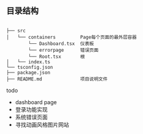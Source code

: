 ## 目录结构
```

├── src
│   └── containers         Page每个页面的最外层容器
        └── Dashboard.tsx  仪表板
        └── errorpage      错误页面
        └── Root.tsx       根
│   └── index.ts
└── tsconfig.json
├── package.json            
├── README.md              项目说明文件
```

todo

- dashboard page
- 登录功能实现
- 系统错误页面
- 寻找动画风格图片网站